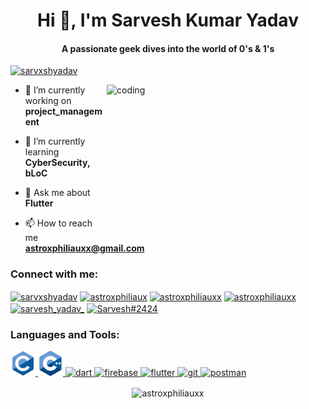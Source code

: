 <h1 align="center">Hi 👋, I'm Sarvesh Kumar Yadav</h1>
<h4 align="center">A passionate geek dives into the world of 0's & 1's</h4>


<p align="left"> <a href="https://twitter.com/sarvxshyadav" target="blank"><img src="https://img.shields.io/twitter/follow/sarvxshyadav?logo=twitter&style=for-the-badge" alt="sarvxshyadav" /></a> </p>


<img align="right" alt="coding" width="350" height="250" src="https://cdn.dribbble.com/users/1162077/screenshots/3848914/media/7ed7d5ca074b48b328150e5a231e8d1f.gif">

- 🔭 I’m currently working on **project_management**

- 🌱 I’m currently learning **CyberSecurity, bLoC**

- 💬 Ask me about **Flutter**

- 📫 How to reach me **astroxphiliauxx@gmail.com**

<h3 align="left">Connect with me:</h3>
<p align="left">
<a href="https://instagram.com/sarvxshyadav" target="blank"><img align="center" src="https://raw.githubusercontent.com/rahuldkjain/github-profile-readme-generator/master/src/images/icons/Social/instagram.svg" alt="sarvxshyadav" height="30" width="40" /></a>
<a href="https://www.codechef.com/users/astroxphiliaux" target="blank"><img align="center" src="https://cdn.jsdelivr.net/npm/simple-icons@3.1.0/icons/codechef.svg" alt="astroxphiliaux" height="30" width="40" /></a>
<a href="https://www.hackerrank.com/astroxphiliauxx" target="blank"><img align="center" src="https://raw.githubusercontent.com/rahuldkjain/github-profile-readme-generator/master/src/images/icons/Social/hackerrank.svg" alt="astroxphiliauxx" height="30" width="40" /></a>
<a href="https://codeforces.com/profile/astroxphiliauxx" target="blank"><img align="center" src="https://raw.githubusercontent.com/rahuldkjain/github-profile-readme-generator/master/src/images/icons/Social/codeforces.svg" alt="astroxphiliauxx" height="30" width="40" /></a>
<a href="https://www.leetcode.com/sarvesh_yadav_" target="blank"><img align="center" src="https://raw.githubusercontent.com/rahuldkjain/github-profile-readme-generator/master/src/images/icons/Social/leet-code.svg" alt="sarvesh_yadav_" height="30" width="40" /></a>
<a href="https://discord.gg/Sarvesh#2424" target="blank"><img align="center" src="https://raw.githubusercontent.com/rahuldkjain/github-profile-readme-generator/master/src/images/icons/Social/discord.svg" alt="Sarvesh#2424" height="30" width="40" /></a>
</p>

<h3 align="left">Languages and Tools:</h3>
<p align="left"> <a href="https://www.cprogramming.com/" target="_blank" rel="noreferrer"> <img src="https://raw.githubusercontent.com/devicons/devicon/master/icons/c/c-original.svg" alt="c" width="40" height="40"/> </a> <a href="https://www.w3schools.com/cpp/" target="_blank" rel="noreferrer"> <img src="https://raw.githubusercontent.com/devicons/devicon/master/icons/cplusplus/cplusplus-original.svg" alt="cplusplus" width="40" height="40"/> </a> <a href="https://dart.dev" target="_blank" rel="noreferrer"> <img src="https://www.vectorlogo.zone/logos/dartlang/dartlang-icon.svg" alt="dart" width="40" height="40"/> </a> <a href="https://firebase.google.com/" target="_blank" rel="noreferrer"> <img src="https://www.vectorlogo.zone/logos/firebase/firebase-icon.svg" alt="firebase" width="40" height="40"/> </a> <a href="https://flutter.dev" target="_blank" rel="noreferrer"> <img src="https://www.vectorlogo.zone/logos/flutterio/flutterio-icon.svg" alt="flutter" width="40" height="40"/> </a> <a href="https://git-scm.com/" target="_blank" rel="noreferrer"> <img src="https://www.vectorlogo.zone/logos/git-scm/git-scm-icon.svg" alt="git" width="40" height="40"/> </a> <a href="https://postman.com" target="_blank" rel="noreferrer"> <img src="https://www.vectorlogo.zone/logos/getpostman/getpostman-icon.svg" alt="postman" width="40" height="40"/> </a> </p>





<p align="center"><img align="center" width="700" height="300" src="https://github-readme-streak-stats.herokuapp.com/?user=astroxphiliauxx&" alt="astroxphiliauxx" /></p>
